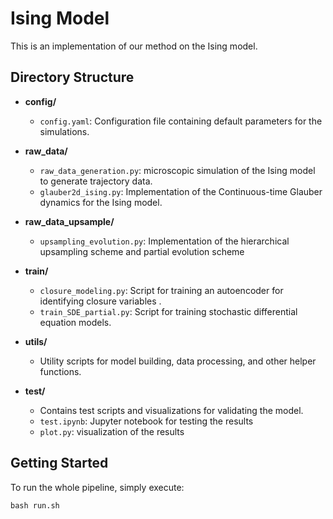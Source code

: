 # Ising Model

This is an implementation of our method on the Ising model.

## Directory Structure

- **config/**
  - `config.yaml`: Configuration file containing default parameters for the simulations.

- **raw_data/**
  - `raw_data_generation.py`: microscopic simulation of the Ising model to generate trajectory data.
  - `glauber2d_ising.py`: Implementation of the Continuous-time Glauber dynamics for the Ising model.

- **raw_data_upsample/**
  - `upsampling_evolution.py`: Implementation of the hierarchical upsampling scheme and partial evolution scheme

- **train/**
  - `closure_modeling.py`: Script for training an autoencoder for identifying closure variables .
  - `train_SDE_partial.py`: Script for training stochastic differential equation models.

- **utils/**
  - Utility scripts for model building, data processing, and other helper functions.

- **test/**
  - Contains test scripts and visualizations for validating the model.
  - `test.ipynb`: Jupyter notebook for testing the results
  - `plot.py`: visualization of the results


## Getting Started
To run the whole pipeline, simply execute:
```
bash run.sh
```
